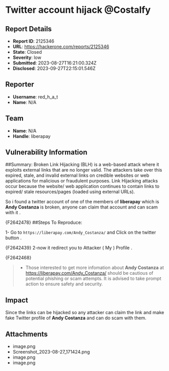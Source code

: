 #  Twitter account hijack @Costalfy

## Report Details
- **Report ID**: 2125346
- **URL**: https://hackerone.com/reports/2125346
- **State**: Closed
- **Severity**: low
- **Submitted**: 2023-08-27T16:21:00.324Z
- **Disclosed**: 2023-09-27T22:15:01.546Z

## Reporter
- **Username**: red_h_a_t
- **Name**: N/A

## Team
- **Name**: N/A
- **Handle**: liberapay

## Vulnerability Information
##Summary:
Broken Link Hijacking (BLH) is a web-based attack where it exploits external links that are no longer valid. The attackers take over this expired, stale, and invalid external links on credible websites or web applications for malicious or fraudulent purposes.
Link Hijacking attacks occur because the website/ web application continues to contain links to expired/ stale resources/pages (loaded using external URLs).

So i found a twitter account of one of the members of **liberapay** which is **Andy Costanza** is broken, anyone can claim that account and can scam with it .

{F2642478}
##Steps To Reproduce:

1- Go to ``` https://liberapay.com/Andy_Costanza/ ``` and Click on the twitter button .

{F2642439}
2-now it redirect you to Attacker ( My ) Profile .

{F2642468}

> -  Those interested to get more infomation about **Andy Costanza** at https://liberapay.com/Andy_Costanza/ should be cautious of potential phishing or scam attempts. It is advised to take prompt action to ensure safety and security.

## Impact

Since the links can be hijacked so any attacker can claim the link and make fake Twitter profile of  **Andy Costanza** and can do scam with them.

## Attachments
- image.png
- Screenshot_2023-08-27_171424.png
- image.png
- image.png
